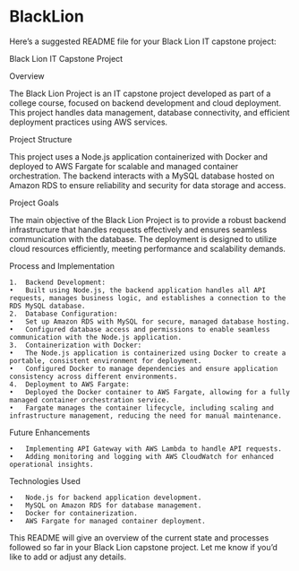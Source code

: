 # BlackLion
Here’s a suggested README file for your Black Lion IT capstone project:

Black Lion IT Capstone Project

Overview

The Black Lion Project is an IT capstone project developed as part of a college course, focused on backend development and cloud deployment. This project handles data management, database connectivity, and efficient deployment practices using AWS services.

Project Structure

This project uses a Node.js application containerized with Docker and deployed to AWS Fargate for scalable and managed container orchestration. The backend interacts with a MySQL database hosted on Amazon RDS to ensure reliability and security for data storage and access.

Project Goals

The main objective of the Black Lion Project is to provide a robust backend infrastructure that handles requests effectively and ensures seamless communication with the database. The deployment is designed to utilize cloud resources efficiently, meeting performance and scalability demands.

Process and Implementation

	1.	Backend Development:
	•	Built using Node.js, the backend application handles all API requests, manages business logic, and establishes a connection to the RDS MySQL database.
	2.	Database Configuration:
	•	Set up Amazon RDS with MySQL for secure, managed database hosting.
	•	Configured database access and permissions to enable seamless communication with the Node.js application.
	3.	Containerization with Docker:
	•	The Node.js application is containerized using Docker to create a portable, consistent environment for deployment.
	•	Configured Docker to manage dependencies and ensure application consistency across different environments.
	4.	Deployment to AWS Fargate:
	•	Deployed the Docker container to AWS Fargate, allowing for a fully managed container orchestration service.
	•	Fargate manages the container lifecycle, including scaling and infrastructure management, reducing the need for manual maintenance.

Future Enhancements

	•	Implementing API Gateway with AWS Lambda to handle API requests.
	•	Adding monitoring and logging with AWS CloudWatch for enhanced operational insights.

Technologies Used

	•	Node.js for backend application development.
	•	MySQL on Amazon RDS for database management.
	•	Docker for containerization.
	•	AWS Fargate for managed container deployment.

This README will give an overview of the current state and processes followed so far in your Black Lion capstone project. Let me know if you’d like to add or adjust any details.
 
